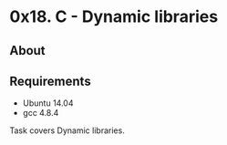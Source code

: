 # 0x18. C - Dynamic libraries
## About
## Requirements
* Ubuntu 14.04
* gcc 4.8.4

Task covers Dynamic libraries.

